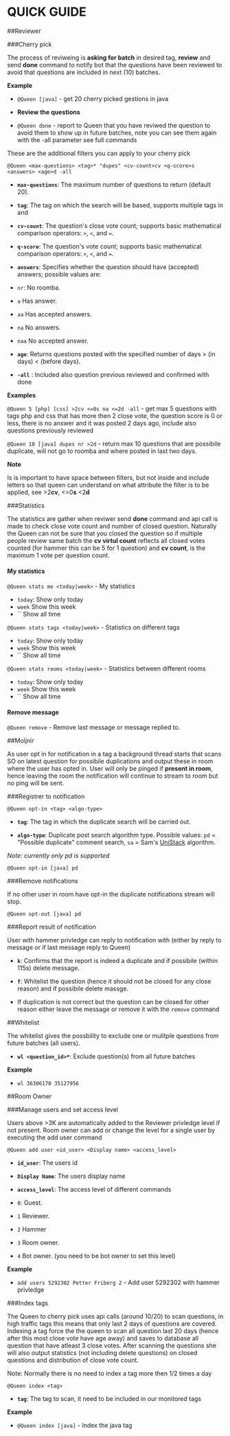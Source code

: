 # QUICK GUIDE

##Reviewer

###Cherry pick

The process of reviweing is **asking for batch** in desired tag, **review** and send **done** command to notify bot that the questions have been reviewed to avoid that questions are included in next (10) batches.

**Example**

- `@Queen [java]` - get 20 cherry picked gestions in java

- **Review the questions**

 - `@Queen done` - report to Queen that you have reviwed the question to avoid them to show up in future batches, note you can see them again with the -all parameter see full commands


These are the additional filters you can apply to your cherry pick


`@Queen <max-questions> <tag>* "dupes" <cv-count>cv <q-score>s <answers> <age>d -all`

 - **`max-questions`**: The maximum number of questions to return (default 20).

 - **`tag`**: The tag on which the search will be based, supports multiple tags in and

 - **`cv-count`**: The question's close vote count; supports basic mathematical comparison operators: `>`, `<`, and `=`.

 - **`q-score`**: The question's vote count; supports basic mathematical comparison operators: `>`, `<`, and `=`.

 - **`answers`**: Specifies whether the question should have (accepted) answers; possible values are: 
  - `nr`: No roomba.
  - `a` Has answer.
  - `aa` Has accepted answers.
  - `na` No answers.
  - `naa` No accepted answer.
 -  **`age`**: Returns questions posted with the specified number of days > (in days) < (before days).
 
 - **`-all`** : Included also question previous reviewed and confirmed with done

**Examples**

`@Queen 5 [php] [css] >2cv <=0s na <=2d -all` - get max 5 questions with tags php and css that has more then 2 close vote, the question score is 0 or less, there is no answer and it was posted 2 days ago, include also questions previously reviewed


`@Queen 10 [java] dupes nr >2d` - return max 10 questions that are possibile duplicate, will not go to roomba and where posted in last two days.

**Note** 

Is is important to have space between filters, but not inside and include letters so that queen can understand on what attribute the filter is to be applied, see >2**cv**, <=0**s** <2**d**

###Statistics

The statistics are gather when reviwer send **done** command and api call is made to check close vote count and number of closed question. Naturally the Queen can not be sure that you closed the question so if multiple people review same batch the **cv virtul count** reflects all closed votes counted (for hammer this can be 5 for 1 question) and **cv count**, is the maximum 1 vote per question count.

#### My statistics

`@Queen stats me <today|week>` - My statistics
 
  - `today`: Show only today
  - `week` Show this week
  - `` Show all time

`@Queen stats tags <today|week>` - Statistics on different tags
 
  - `today`: Show only today
  - `week` Show this week
  - `` Show all time


`@Queen stats rooms <today|week>` - Statistics between different rooms
 
  - `today`: Show only today
  - `week` Show this week
  - `` Show all time

#### Remove message

`@Queen remove` - Remove last message or message replied to.


##Moljnir

As user opt in for notification in a tag a background thread starts that scans SO on latest question for possibile duplications and output these in room where the user has opted in. User will only be pinged if **present in room**, hence leaving the room the notification will continue to stream to room but no ping will be sent.

###Registrer to notification

`@Queen opt-in <tag> <algo-type>`

 - **`tag`**: The tag in which the duplicate search will be carried out.

 - **`algo-type`**: Duplicate post search algorithm type. Possible values: `pd` = "Possible duplicate" comment search, `sa` = Sam's [UniStack](https://github.com/ArcticEcho/UniStack) algorithm.

*Note: currently only pd is supported*

`@Queen opt-in [java] pd`

###Remove notifications

If no other user in room have opt-in the duplicate notifications stream will stop.

`@Queen opt-out [java] pd`

###Report result of notification

User with hammer privledge can reply to notification with (either by reply to message or if last message reply to Queen)

 - **`k`**: Confirms that the report is indeed a duplicate and if possibile (within 115s) delete message.

 - **`f`**: Whitelist the question (hence it should not be closed for any close reason) and if possibile delete massge.
 
 - If duplication is not correct but the question can be closed for other reason either leave the message or remove it with the `remove` command

##Whitelist

The whitelist gives the possbility to exclude one or mulitple questions from future batches (all users).

- **`wl <question_id>*`**: Exclude question(s) from all future batches

**Example**

- `wl 36306170 35127956`


##Room Owner

###Manage users and set access level

Users above >3K are automatically added to the Reviewer privledge level if not present. Room owner can add or change the level for a single user by executing the add user command

`@Queen add user <id_user> <Display name> <access_level>`

 - **`id_user`**: The users id

 - **`Display Name`**: The users display name

 - **`access_level`**: The access level of different commands
  - `0`: Guest.
  - `1` Reviewer.
  - `2` Hammer
  - `3` Room owner.
  - `4` Bot owner. (you need to be bot owner to set this level)

**Example**

- `add users 5292302 Petter Friberg 2`  - Add user 5292302 with hammer privledge 

###Index tags

The Queen to cherry pick uses api calls (around 10/20) to scan questions, in high traffic tags this means that only last 2 days of questions are covered. Indexing a tag force the the queen to scan all question last 20 days (hence after this most close vote have age away) and saves to database all question that have atleast 3 close votes. After scanning the questions she will also output statistics (not including delete questions) on closed questions and distribution of close vote count.

Note: Normally there is no need to index a tag more then 1/2 times a day

`@Queen index <tag>`

 - **`tag`**: The tag to scan, it need to be included in our monitored tags

**Example**

- `@Queen index [java]`  - Index the java tag

